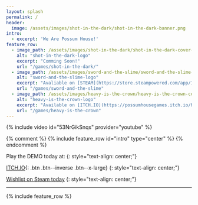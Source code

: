 ```yaml
---
layout: splash
permalink: /
header:
  image: /assets/images/shot-in-the-dark/shot-in-the-dark-banner.png
intro: 
  - excerpt: 'We Are Possum House!'
feature_row: 
  - image_path: /assets/images/shot-in-the-dark/shot-in-the-dark-cover-image.png
    alt: "shot-in-the-dark-logo"
    excerpt: "Comming Soon!"
    url: "/games/shot-in-the-dark/"
  - image_path: /assets/images/sword-and-the-slime/sword-and-the-slime-cover-image.png
    alt: "sword-and-the-slime-logo"
    excerpt: "Avaliable on [STEAM](https://store.steampowered.com/app/1130570/The_Sword_and_the_Slime/) and [ITCH.IO](https://possumhousegames.itch.io/the-sword-and-the-slime)"
    url: "/games/sword-and-the-slime"
  - image_path: /assets/images/heavy-is-the-crown/heavy-is-the-crown-cover-image.png
    alt: "heavy-is-the-crown-logo"
    excerpt: "Available on [ITCH.IO](https://possumhousegames.itch.io/heavy-is-the-crown)"
    url: "/games/heavy-is-the-crown"
---
```

<!-- 
![featured-game]({{ site.url }}{{ site.baseurl }}/assets/images/websitelogo.png){: .align-center}
 -->
<!-- 
 <iframe width="640" height="360" src="https://www.youtube-nocookie.com/embed/l2Of1-d5E5o?controls=0&amp;showinfo=0" frameborder="0" allowfullscreen></iframe>
 -->

<!--  <iframe width="560" height="315" src="https://www.youtube.com/embed/loDKFPIL1g8" frameborder="0" allow="accelerometer; autoplay; encrypted-media; gyroscope; picture-in-picture" allowfullscreen></iframe> -->

{% include video id="53NrGikSnqs" provider="youtube" %}
 

{% comment %}
{% include feature_row id="intro" type="center" %}
{% endcomment %}

Play the DEMO today at: 
{: style="text-align: center;"}

[ITCH.IO](https://possumhousegames.itch.io/shot-in-the-dark){: .btn .btn--inverse .btn--x-large}
{: style="text-align: center;"}
<!-- 
Or...
{: style="text-align: center;"}

[Direct Download](#){: .btn .btn--inverse .btn--x-large}
{: style="text-align: center;"}

-->

[Wishlist on Steam today](https://store.steampowered.com/app/1204940/Shot_in_the_Dark/)
{: style="text-align: center;"}

---

{% include feature_row %}
